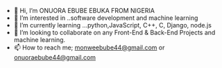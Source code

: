 - 👋 Hi, I’m ONUORA EBUBE EBUKA FROM NIGERIA
- 👀 I’m interested in ..software development and machine learning
- 🌱 I’m currently learning ...python,JavaScript, C++, C, Django, node.js
- 💞️ I’m looking to collaborate on any Front-End & Back-End Projects and machine learning.
- 📫 How to reach me; monweebube44@gmail.com or onuoraebube44@gmail.com
